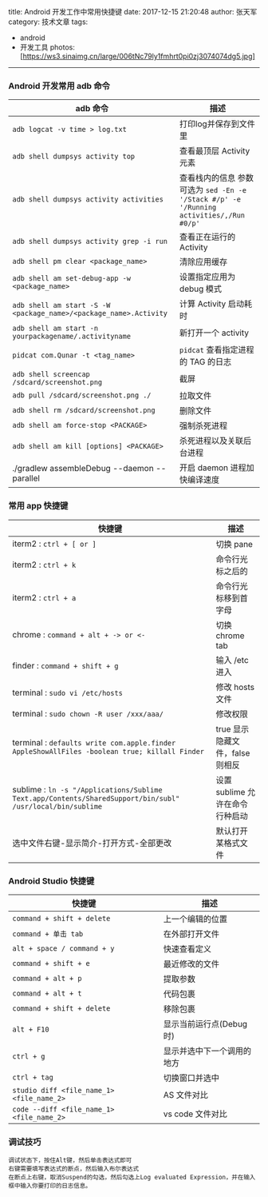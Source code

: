 title: Android 开发工作中常用快捷键
date: 2017-12-15 21:20:48
author: 张天军
category: 技术文章
tags:
- android
- 开发工具
photos: [https://ws3.sinaimg.cn/large/006tNc79ly1fmhrt0pi0zj3074074dg5.jpg]
---


### **Android 开发常用 adb 命令**

adb 命令 | 描述
---|---
`adb logcat -v time > log.txt` | 打印log并保存到文件里
`adb shell dumpsys activity top` | 查看最顶层 Activity 元素
`adb shell dumpsys activity activities` | 查看栈内的信息 参数可选为 `sed -En -e '/Stack #/p' -e '/Running activities/,/Run #0/p'`
`adb shell dumpsys activity grep -i run` | 查看正在运行的 Activity
`adb shell pm clear <package_name>` | 清除应用缓存
`adb shell am set-debug-app -w <package_name>` | 设置指定应用为 debug 模式
`adb shell am start -S -W  <package_name>/<package_name>.Activity` | 计算 Activity 启动耗时
`adb shell am start -n yourpackagename/.activityname` | 新打开一个 activity
`pidcat com.Qunar -t <tag_name>` | `pidcat` 查看指定进程的 TAG 的日志
`adb shell screencap /sdcard/screenshot.png` | 截屏
`adb pull /sdcard/screenshot.png ./` | 拉取文件
`adb shell rm /sdcard/screenshot.png` | 删除文件
`adb shell am force-stop <PACKAGE>` | 强制杀死进程
`adb shell am kill [options] <PACKAGE>` | 杀死进程以及关联后台进程
./gradlew assembleDebug --daemon --parallel | 开启 daemon 进程加快编译速度


<!--more-->

### **常用 app 快捷键**
| 快捷键                                      | 描述                    |
| ---------------------------------------- | --------------------- |
| iterm2 : `ctrl + [ or ]`                  | 切换 pane               |
| iterm2 : `ctrl + k`                      | 命令行光标之后的              |
| iterm2 : `ctrl + a`                      | 命令行光标移到首字母            |
| chrome : `command + alt + -> or <-`       | 切换 chrome tab         |
| finder : `command + shift + g`           | 输入 /etc 进入            |
| terminal : `sudo vi /etc/hosts `         | 修改 hosts 文件           |
| terminal : `sudo chown -R user /xxx/aaa/` | 修改权限                  |
| terminal : `defaults write com.apple.finder AppleShowAllFiles -boolean true; killall Finder` | true 显示隐藏文件，false 则相反 |
| sublime : `ln -s "/Applications/Sublime Text.app/Contents/SharedSupport/bin/subl" /usr/local/bin/sublime` | 设置 sublime 允许在命令行种启动  |
| 选中文件右键-显示简介-打开方式-全部更改                    | 默认打开某格式文件             |

### **Android Studio 快捷键**

| 快捷键                                      | 描述              |
| ---------------------------------------- | --------------- |
| `command + shift + delete`               | 上一个编辑的位置        |
| `command + 单击 tab`                       | 在外部打开文件         |
| `alt + space / command + y`              | 快速查看定义          |
| `command + shift + e`                    | 最近修改的文件         |
| `command + alt + p`                      | 提取参数            |
| `command + alt + t`                      | 代码包裹            |
| `command + shift + delete`               | 移除包裹            |
| `alt + F10`                              | 显示当前运行点(Debug时) |
| `ctrl + g`                               | 显示并选中下一个调用的地方   |
| `ctrl + tag`                             | 切换窗口并选中         |
| `studio diff <file_name_1> <file_name_2>` | AS 文件对比         |
| `code --diff <file_name_1> <file_name_2>` | vs code 文件对比    |

### **调试技巧**

    调试状态下，按住Alt键，然后单击表达式即可
    右键需要填写表达式的断点，然后输入布尔表达式
    在断点上右键，取消Suspend的勾选，然后勾选上Log evaluated Expression，并在输入框中输入你要打印的日志信息。


